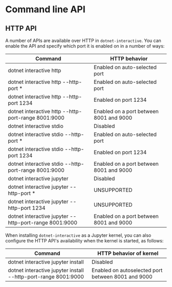 # Command line API


## HTTP API

A number of APIs are available over HTTP in `dotnet-interactive`. You can enable the API and specify which port it is enabled on in a number of ways:

| Command                                                      | HTTP behavior
|--------------------------------------------------------------|--------------------------------
dotnet interactive http                                        | Enabled on auto-selected port
dotnet interactive http --http-port *                          | Enabled on auto-selected port
dotnet interactive http --http-port 1234                       | Enabled on port 1234
dotnet interactive http --http-port-range 8001:9000            | Enabled on a port between 8001 and 9000
dotnet interactive stdio                                       | Disabled
dotnet interactive stdio --http-port *                         | Enabled on auto-selected port
dotnet interactive stdio --http-port 1234                      | Enabled on port 1234
dotnet interactive stdio --http-port-range 8001:9000           | Enabled on a port between 8001 and 9000
dotnet interactive jupyter                                     | Disabled
dotnet interactive jupyter --http-port *                       | UNSUPPORTED
dotnet interactive jupyter --http-port 1234                    | UNSUPPORTED
dotnet interactive jupyter --http-port-range 8001:9000         | Enabled on a port between 8001 and 9000

When installing `dotnet-interactive` as a Jupyter kernel, you can also configure the HTTP API's availability when the kernel is started, as follows: 

| Command                                                      | HTTP behavior of kernel 
|--------------------------------------------------------------|--------------------------------
dotnet interactive jupyter install                             | Disabled
dotnet interactive jupyter install --http-port-range 8001:9000 | Enabled on autoselected port between 8001 and 9000                       


